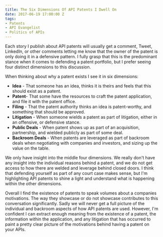 ```yaml
---
title: The Six Dimensions Of API Patents I Dwell On
date: 2017-06-19 17:00:00 Z
tags:
- Patents
- API Evangelist
- Politics of APIs
---
```


Each story I publish about API patents will usually get a comment, Tweet, LinkedIn, or other comments letting me know that the owner of the patent is only doing it in a defensive pattern. I fully grasp that this is the predominant stance when it comes to defending a patent portfolio, but I prefer seeing four distinct dimensions to this discussion.

When thinking about why a patent exists I see it in six dimensions:

* **Idea** - That someone has an idea, thinks it is theirs and feels that this should exist as a patent.
* **Patent**- That some have the resources to craft the patent application, and file it with the patent office.
* **Filing** - That the patent authority thinks an idea is patent-worthy, and something that should be approved.
* **Litigation** - When someone wields a patent as part of litigation, either in an offensive, or defensive stance.
* **Public Deals** - When patent shows up as part of an acquisition, partnership, and wielded publicly as part of some deal.
* **Backroom Deals** - When patents are leveraged as part of backroom deals when negotiating with companies and investors, and sizing up the value on the table.

We only have insight into the middle four dimensions. We really don't have any insight into the individual reasons behind a patent, and we do not get access to how there are welded and leverage behind closed doors. I think that defending yourself as part of any court case makes sense, but I'm highlighting API patents to shine a light and understand what is happening within the other dimensions.

Overall I find the existence of patents to speak volumes about a companies motivations. The way they showcase or do not showcase contributes to this conversation significantly. Sadly we will never get a full picture of the individual and backroom aspects of how API patents are used. However, I'm confident I can extract enough meaning from the existence of a patent, the information within the application, and any litigation that has occurred to paint a pretty clear picture of the motivations behind having a patent on your APIs.